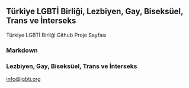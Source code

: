 ## Türkiye LGBTİ Birliği, Lezbiyen, Gay, Biseksüel, Trans ve İnterseks

Türkiye LGBTİ Birliği Github Proje Sayfası

### Markdown


### Lezbiyen, Gay, Biseksüel, Trans ve İnterseks

info@lgbti.org

